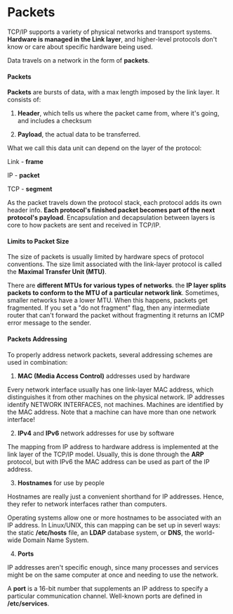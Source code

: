 # Packets

TCP/IP supports a variety of physical networks and transport systems. **Hardware is managed in the Link layer**, and higher-level protocols don't know or care about specific hardware being used.

Data travels on a network in the form of **packets**.


#### Packets

**Packets** are bursts of data, with a max length imposed by the link layer. It consists of:

1) **Header**, which tells us where the packet came from, where it's going, and includes a checksum

2) **Payload**, the actual data to be transferred.


What we call this data unit can depend on the layer of the protocol:

Link - **frame**

IP - **packet**

TCP - **segment**


As the packet travels down the protocol stack, each protocol adds its own header info. **Each protocol's finished packet becomes part of the next protocol's payload**. Encapsulation and decapsulation between layers is core to how packets are sent and received in TCP/IP.


#### Limits to Packet Size

The size of packets is usually limited by hardware specs of protocol conventions. The size limit associated with the link-layer protocol is called the **Maximal Transfer Unit (MTU)**.

There are **different MTUs for various types of networks**. the **IP layer splits packets to conform to the MTU of a particular network link**. Sometimes, smaller networks have a lower MTU. When this happens, packets get fragmented. If you set a "do not fragment" flag, then any intermediate router that can't forward the packet without fragmenting it returns an ICMP error message to the sender.

#### Packets Addressing

To properly address network packets, several addressing schemes are used in combination:

1) **MAC (Media Access Control)** addresses used by hardware

Every network interface usually has one link-layer MAC address, which distinguishes it from other machines on the physical network. IP addresses identify NETWORK INTERFACES, not machines. Machines are identified by the MAC address. Note that a machine can have more than one network interface!

2) **IPv4** and **IPv6** network addresses for use by software

The mapping from IP address to hardware address is implemented at the link layer of the TCP/IP model. Usually, this is done through the **ARP** protocol, but with IPv6 the MAC address can be used as part of the IP address.

3) **Hostnames** for use by people

Hostnames are really just a convenient shorthand for IP addresses. Hence, they refer to network interfaces rather than computers.

Operating systems allow one or more hostnames to be associated with an IP address. In Linux/UNIX, this can mapping can be set up in severl ways: the static **/etc/hosts** file, an **LDAP** database system, or **DNS**, the world-wide Domain Name System.


4) **Ports**

IP addresses aren't specific enough, since many processes and services might be on the same computer at once and needing to use the network.

A **port** is a 16-bit number that supplements an IP address to specify a particular communication channel. Well-known ports are defined in **/etc/services**.

